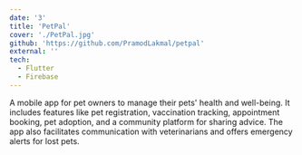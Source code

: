 ```yaml
---
date: '3'
title: 'PetPal'
cover: './PetPal.jpg'
github: 'https://github.com/PramodLakmal/petpal'
external: ''
tech:
  - Flutter
  - Firebase
---
```


A mobile app for pet owners to manage their pets' health and well-being. It includes features like pet registration, vaccination tracking, appointment booking, pet adoption, and a community platform for sharing advice. The app also facilitates communication with veterinarians and offers emergency alerts for lost pets.